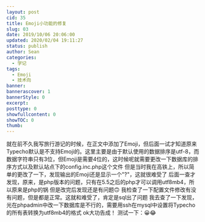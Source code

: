 ```yaml
---
layout: post
cid: 35
title: Emoji小功能的修复
slug: 03
date: 2019/10/06 20:06:00
updated: 2020/02/04 19:11:27
status: publish
author: Sean
categories: 
  - 学记
tags: 
  - Emoji
  - 技术向
banner: 
bannerascover: 1
bannerStyle: 0
excerpt: 
posttype: 0
showfullcontent: 0
showTOC: 0
thumb: 
---
```



就在前不久我写旅行游记的时候，在正文中添加了Emoji，但后面一试才知道原来Typecho默认是不支持Emoji的。这里主要是由于默认使用的数据排序是utf-8，而数据字符串只有3位，但Emoji是需要4位的，这时候呢就需要更改一下数据库的排序方式以及默认站点下的config.inc.php这个文件
但是当时我在高铁上，所以简单的更改了一下，发现输出的Emoji还是显示一个"?"，这就很难受了
后面一查才发现，原来，是php版本的问题，只有在5.5之后的php才可以调用utf8mb4，所以原来是php的锅
但是改完后发现还是有问题🙃
我检查了一下配置文件修改有没有问题，但是都是正常。这就和难受了，肯定是sql出了问题
我去查了一下发现，光在phpadmin中改一下数据库是不行的，需要用ssh在mysql中设置将Typecho的所有表转换为utf8mb4的格式
ok大功告成！
测试一下：😀😂